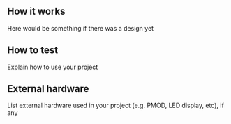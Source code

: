 <!---

This file is used to generate your project datasheet. Please fill in the information below and delete any unused
sections.

You can also include images in this folder and reference them in the markdown. Each image must be less than
512 kb in size, and the combined size of all images must be less than 1 MB.
-->

## How it works
Here would be something if there was a design yet

## How to test

Explain how to use your project

## External hardware

List external hardware used in your project (e.g. PMOD, LED display, etc), if any
